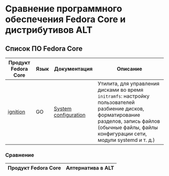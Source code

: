 # Сравнение программного обеспечения Fedora Core и дистрибутивов ALT

## Список ПО Fedora Core

  Продукт Fedora Core | Язык | Документация |   Описание                                                             
  --------------------|----------------|------|----------------------------------------------------------------
  [ignition](https://github.com/coreos/ignition) | GO | [System configuration](https://docs.fedoraproject.org/en-US/fedora-coreos/producing-ign/) |  Утилита,  для управления дисками во время `initramfs`: настройку пользователей разбиение дисков, форматирование разделов, запись файлов (обычные файлы, файлы конфигурации сети, модули systemd и т. д.)
  
### Сравнение   
  Продукт Fedora Core | Алтернатива в ALT
  ---------------------|----------------------------------------------------------------
